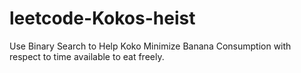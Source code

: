# leetcode-Kokos-heist
Use Binary Search to Help Koko Minimize Banana Consumption with respect to time available to eat freely.
